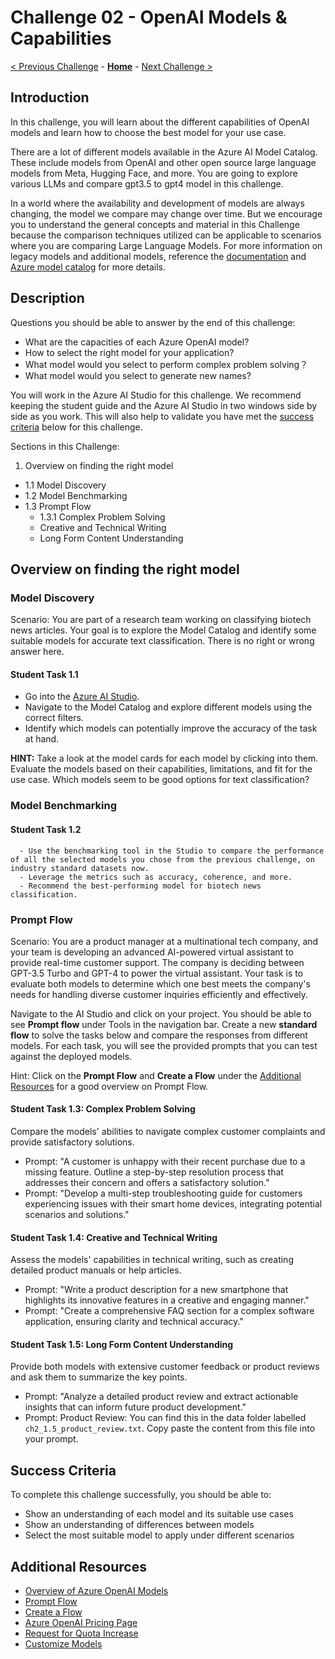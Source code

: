 # Challenge 02 - OpenAI Models & Capabilities

[< Previous Challenge](./Challenge-01.md) - **[Home](../README.md)** - [Next Challenge >](./Challenge-03.md)

## Introduction

In this challenge, you will learn about the different capabilities of OpenAI models and learn how to choose the best model for your use case.

There are a lot of different models available in the Azure AI Model Catalog. These include models from OpenAI and other open source large language models from Meta, Hugging Face, and more. You are going to explore various LLMs and compare gpt3.5 to gpt4 model in this challenge. 

In a world where the availability and development of models are always changing, the model we compare may change over time. But we encourage you to understand the general concepts and material in this Challenge because the comparison techniques utilized can be applicable to scenarios where you are comparing Large Language Models. For more information on legacy models and additional models, reference the [documentation](https://learn.microsoft.com/en-us/azure/ai-services/openai/concepts/legacy-models) and [Azure model catalog](https://learn.microsoft.com/en-us/azure/machine-learning/how-to-use-foundation-models?view=azureml-api-2) for more details.

## Description
Questions you should be able to answer by the end of this challenge:
- What are the capacities of each Azure OpenAI model?
- How to select the right model for your application?
- What model would you select to perform complex problem solving？
- What model would you select to generate new names?

You will work in the Azure AI Studio for this challenge. We recommend keeping the student guide and the Azure AI Studio in two windows side by side as you work. This will also help to validate you have met the [success criteria](#success-criteria) below for this challenge.

Sections in this Challenge:
1. Overview on finding the right model
- 1.1 Model Discovery
- 1.2 Model Benchmarking
- 1.3 Prompt Flow
    - 1.3.1 Complex Problem Solving
    - Creative and Technical Writing
    - Long Form Content Understanding
 
## Overview on finding the right model 

### Model Discovery
Scenario: You are part of a research team working on classifying biotech news articles. Your goal is to explore the Model Catalog and identify some suitable models for accurate text classification. There is no right or wrong answer here.

#### Student Task 1.1
- Go into the [Azure AI Studio](ai.azure.com).
- Navigate to the Model Catalog and explore different models using the correct filters. 
- Identify which models can potentially improve the accuracy of the task at hand.

**HINT:** Take a look at the model cards for each model by clicking into them. Evaluate the models based on their capabilities, limitations, and fit for the use case. Which models seem to be good options for text classification? 

### Model Benchmarking 
  #### Student Task 1.2
      - Use the benchmarking tool in the Studio to compare the performance of all the selected models you chose from the previous challenge, on industry standard datasets now.
      - Leverage the metrics such as accuracy, coherence, and more.
      - Recommend the best-performing model for biotech news classification.

### Prompt Flow
Scenario: You are a product manager at a multinational tech company, and your team is developing an advanced AI-powered virtual assistant to provide real-time customer support. The company is deciding between GPT-3.5 Turbo and GPT-4 to power the virtual assistant. Your task is to evaluate both models to determine which one best meets the company's needs for handling diverse customer inquiries efficiently and effectively.

Navigate to the AI Studio and click on your project. You should be able to see **Prompt flow** under Tools in the navigation bar. Create a new **standard flow** to solve the tasks below and compare the responses from different models. For each task, you will see the provided prompts that you can test against the deployed models.

Hint: Click on the **Prompt Flow** and **Create a Flow** under the [Additional Resources](#Additional-Resources) for a good overview on Prompt Flow.

#### Student Task 1.3: Complex Problem Solving
  Compare the models' abilities to navigate complex customer complaints and provide satisfactory solutions.
  - Prompt: "A customer is unhappy with their recent purchase due to a missing feature. Outline a step-by-step resolution process that addresses their concern and offers a satisfactory solution."
  - Prompt: "Develop a multi-step troubleshooting guide for customers experiencing issues with their smart home devices, integrating potential scenarios and solutions."

  #### Student Task 1.4: Creative and Technical Writing
  Assess the models' capabilities in technical writing, such as creating detailed product manuals or help articles.
  - Prompt: "Write a product description for a new smartphone that highlights its innovative features in a creative and engaging manner."
  - Prompt: "Create a comprehensive FAQ section for a complex software application, ensuring clarity and technical accuracy."

  #### Student Task 1.5: Long Form Content Understanding
  Provide both models with extensive customer feedback or product reviews and ask them to summarize the key points.
  - Prompt: "Analyze a detailed product review and extract actionable insights that can inform future product development."
  - Prompt: Product Review: You can find this in the data folder labelled `ch2_1.5_product_review.txt`. Copy paste the content from this file into your prompt.

## Success Criteria

To complete this challenge successfully, you should be able to:
- Show an understanding of each model and its suitable use cases
- Show an understanding of differences between models
- Select the most suitable model to apply under different scenarios

## Additional Resources

- [Overview of Azure OpenAI Models](https://learn.microsoft.com/en-us/azure/cognitive-services/openai/concepts/models)
- [Prompt Flow](https://learn.microsoft.com/en-us/azure/ai-studio/how-to/prompt-flow)
- [Create a Flow](https://learn.microsoft.com/en-us/azure/ai-studio/how-to/flow-develop)
- [Azure OpenAI Pricing Page](https://azure.microsoft.com/en-us/pricing/details/cognitive-services/openai-service/)
- [Request for Quota Increase](https://customervoice.microsoft.com/Pages/ResponsePage.aspx?id=v4j5cvGGr0GRqy180BHbR4xPXO648sJKt4GoXAed-0pURVJWRU4yRTMxRkszU0NXRFFTTEhaT1g1NyQlQCN0PWcu)
- [Customize Models](https://learn.microsoft.com/en-us/azure/cognitive-services/openai/how-to/fine-tuning?pivots=programming-language-studio)
